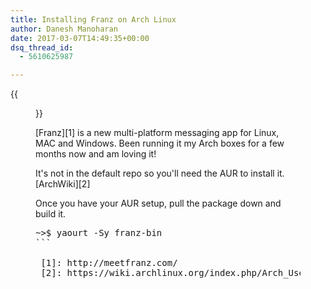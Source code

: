 ```yaml
---
title: Installing Franz on Arch Linux
author: Danesh Manoharan
date: 2017-03-07T14:49:35+00:00
dsq_thread_id:
  - 5610625987

---
```

{{<figure src="/wp-content/uploads/2017/03/franz-450x336.png" title="Franz">}}

[Franz][1] is a new multi-platform messaging app for Linux, MAC and Windows. Been running it my Arch boxes for a few months now and am loving it!

It's not in the default repo so you'll need the AUR to install it. [ArchWiki][2]

Once you have your AUR setup, pull the package down and build it.

<pre class="lang:sh decode:true ">~>$ yaourt -Sy franz-bin
```

 [1]: http://meetfranz.com/
 [2]: https://wiki.archlinux.org/index.php/Arch_User_Repository
